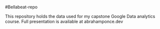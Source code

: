 #Bellabeat-repo

This repository holds the data used for my capstone Google Data analytics course. Full presentation is available at abrahamponce.dev
